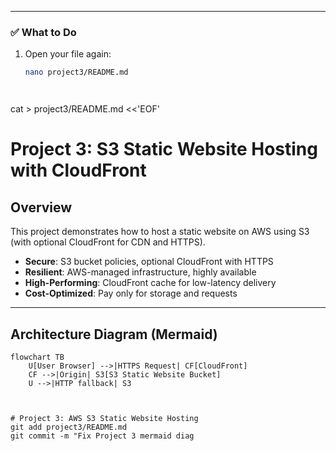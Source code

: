 
---

### ✅ What to Do
1. Open your file again:
   ```bash
   nano project3/README.md




cat > project3/README.md <<'EOF'
# Project 3: S3 Static Website Hosting with CloudFront

## Overview
This project demonstrates how to host a static website on AWS using S3 (with optional CloudFront for CDN and HTTPS).

- **Secure**: S3 bucket policies, optional CloudFront with HTTPS  
- **Resilient**: AWS-managed infrastructure, highly available  
- **High-Performing**: CloudFront cache for low-latency delivery  
- **Cost-Optimized**: Pay only for storage and requests  

---

## Architecture Diagram (Mermaid)

```mermaid
flowchart TB
    U[User Browser] -->|HTTPS Request| CF[CloudFront]
    CF -->|Origin| S3[S3 Static Website Bucket]
    U -->|HTTP fallback| S3



# Project 3: AWS S3 Static Website Hosting
git add project3/README.md
git commit -m "Fix Project 3 mermaid diag
